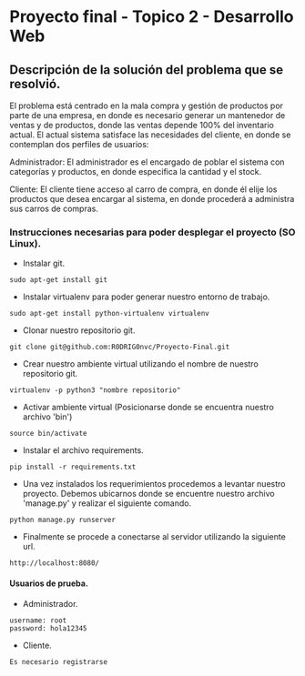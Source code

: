 # Proyecto final - Topico 2 - Desarrollo Web

## Descripción de la solución del problema que se resolvió.

El problema está centrado en la mala compra y gestión de productos por parte de una empresa, en donde es necesario generar un mantenedor de ventas y de productos, donde las ventas depende 100% del inventario actual. El actual sistema satisface las necesidades del cliente, en donde se contemplan dos perfiles de usuarios:

Administrador: El administrador es el encargado de poblar el sistema con categorías y productos, en donde especifica la cantidad y el stock.

Cliente: El cliente tiene acceso al carro de compra, en donde él elije los productos que desea encargar al sistema, en donde procederá a administra sus carros de compras.

### Instrucciones necesarias para poder desplegar el proyecto (SO Linux).

* Instalar git.
```
sudo apt-get install git
```

* Instalar virtualenv para poder generar nuestro entorno de trabajo.
```
sudo apt-get install python-virtualenv virtualenv
```

* Clonar nuestro repositorio git.
```
git clone git@github.com:R0DRIG0nvc/Proyecto-Final.git
```

* Crear nuestro ambiente virtual utilizando el nombre de nuestro repositorio git.
```
virtualenv -p python3 "nombre repositorio"
```

* Activar ambiente virtual (Posicionarse donde se encuentra nuestro archivo 'bin')
```
source bin/activate
```

* Instalar el archivo requirements.
```
pip install -r requirements.txt
```

* Una vez instalados los requerimientos procedemos a levantar nuestro proyecto. Debemos ubicarnos donde se encuentre nuestro archivo 'manage.py' y realizar el siguiente comando.
```
python manage.py runserver
```
* Finalmente se procede a conectarse al servidor utilizando la siguiente url.
```
http://localhost:8080/
```
#### Usuarios de prueba.
* Administrador.
```
username: root
password: hola12345
```

* Cliente.
```
Es necesario registrarse
```
